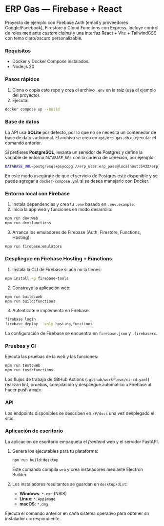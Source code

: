 # ERP Gas — Firebase + React

Proyecto de ejemplo con Firebase Auth (email y proveedores Google/Facebook), Firestore y Cloud Functions con Express. Incluye control de roles mediante *custom claims* y una interfaz React + Vite + TailwindCSS con tema claro/oscuro personalizable.

### Requisitos
- Docker y Docker Compose instalados.
- Node.js 20

### Pasos rápidos
1) Clona o copia este repo y crea el archivo `.env` en la raíz (usa el ejemplo del proyecto).
2) Ejecuta:
```bash
docker compose up --build
```

### Base de datos

La API usa **SQLite** por defecto, por lo que no se necesita un contenedor de
base de datos adicional. El archivo se crea en `api/erp_gas.db` al ejecutar el
comando anterior.

Si prefieres **PostgreSQL**, levanta un servidor de Postgres y define la
variable de entorno `DATABASE_URL` con la cadena de conexión, por ejemplo:

```bash
DATABASE_URL=postgresql+psycopg://erp_user:erp_pass@localhost:5432/erp_gas docker compose up --build
```

En este modo asegúrate de que el servicio de Postgres esté disponible y se
puede agregar a `docker-compose.yml` si se desea manejarlo con Docker.

### Entorno local con Firebase
1) Instala dependencias y crea tu `.env` basado en `.env.example`.
2) Inicia la app web y funciones en modo desarrollo:
```bash
npm run dev:web
npm run dev:functions
```
3) Arranca los emuladores de Firebase (Auth, Firestore, Functions, Hosting):
```bash
npm run firebase:emulators
```

### Despliegue en Firebase Hosting + Functions
1) Instala la CLI de Firebase si aún no la tienes:
```bash
npm install -g firebase-tools
```
2) Construye la aplicación web:
```bash
npm run build:web
npm run build:functions
```
3) Autentícate e implementa en Firebase:
```bash
firebase login
firebase deploy --only hosting,functions
```
La configuración de Firebase se encuentra en `firebase.json` y `.firebaserc`.

### Pruebas y CI
Ejecuta las pruebas de la web y las funciones:

```bash
npm run test:web
npm run test:functions
```

Los flujos de trabajo de GitHub Actions (`.github/workflows/ci-cd.yaml`) realizan lint, pruebas, compilación y despliegue automático a Firebase al hacer push a `main`.

### API
Los endpoints disponibles se describen en `/#/docs` una vez desplegado el sitio.

### Aplicación de escritorio

La aplicación de escritorio empaqueta el *frontend* web y el servidor FastAPI.

1. Genera los ejecutables para tu plataforma:

   ```bash
   npm run build:desktop
   ```

   Este comando compila `web` y crea instaladores mediante Electron Builder.

2. Los instaladores resultantes se guardan en `desktop/dist`:

   - **Windows**: `*.exe` (NSIS)
   - **Linux**: `*.AppImage`
   - **macOS**: `*.dmg`

Ejecuta el comando anterior en cada sistema operativo para obtener su instalador correspondiente.

